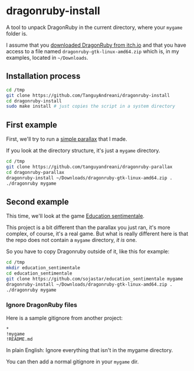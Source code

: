 # dragonruby-install

A tool to unpack DragonRuby in the current directory, where your `mygame` folder is.

I assume that you [downloaded DragonRuby from itch.io](https://dragonruby.itch.io) and that you have access to a file
named `dragonruby-gtk-linux-amd64.zip` which is, in my examples, located in `~/Downloads`.

## Installation process

```bash
cd /tmp
git clone https://github.com/TanguyAndreani/dragonruby-install
cd dragonruby-install
sudo make install # just copies the script in a system directory
```

## First example

First, we'll try to run a [simple parallax](https://github.com/tanguyandreani/dragonruby-parallax) that I made.

If you look at the directory structure, it's just a `mygame` directory.

```bash
cd /tmp
git clone https://github.com/tanguyandreani/dragonruby-parallax
cd dragonruby-parallax
dragonruby-install ~/Downloads/dragonruby-gtk-linux-amd64.zip .
./dragonruby mygame
```

## Second example

This time, we'll look at the game [Education sentimentale](https://github.com/sojastar/education_sentimentale).

This project is a bit different than the parallax you just ran, it's more complex, of course, it's a real game.
But what is really different here is that the repo does not contain a `mygame` directory, *it is* one.

So you have to copy Dragonruby outside of it, like this for example:

```bash
cd /tmp
mkdir education_sentimentale
cd education_sentimentale
git clone https://github.com/sojastar/education_sentimentale mygame
dragonruby-install ~/Downloads/dragonruby-gtk-linux-amd64.zip .                                        
./dragonruby mygame
```

### Ignore DragonRuby files

Here is a sample gitignore from another project:

```gitignore
*
!mygame
!README.md
```

In plain English: Ignore everything that isn't in the mygame directory.

You can then add a normal gitignore in your `mygame` dir.
